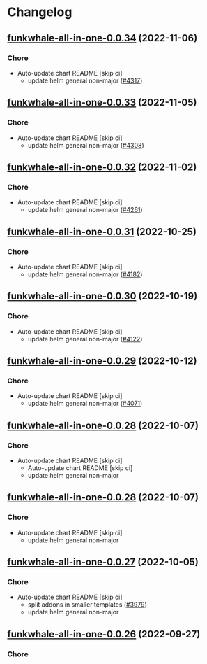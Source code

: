 # Changelog



## [funkwhale-all-in-one-0.0.34](https://github.com/truecharts/charts/compare/funkwhale-all-in-one-0.0.33...funkwhale-all-in-one-0.0.34) (2022-11-06)

### Chore

- Auto-update chart README [skip ci]
  - update helm general non-major ([#4317](https://github.com/truecharts/charts/issues/4317))




## [funkwhale-all-in-one-0.0.33](https://github.com/truecharts/charts/compare/funkwhale-all-in-one-0.0.32...funkwhale-all-in-one-0.0.33) (2022-11-05)

### Chore

- Auto-update chart README [skip ci]
  - update helm general non-major ([#4308](https://github.com/truecharts/charts/issues/4308))




## [funkwhale-all-in-one-0.0.32](https://github.com/truecharts/charts/compare/funkwhale-all-in-one-0.0.31...funkwhale-all-in-one-0.0.32) (2022-11-02)

### Chore

- Auto-update chart README [skip ci]
  - update helm general non-major ([#4261](https://github.com/truecharts/charts/issues/4261))




## [funkwhale-all-in-one-0.0.31](https://github.com/truecharts/charts/compare/funkwhale-all-in-one-0.0.30...funkwhale-all-in-one-0.0.31) (2022-10-25)

### Chore

- Auto-update chart README [skip ci]
  - update helm general non-major ([#4182](https://github.com/truecharts/charts/issues/4182))




## [funkwhale-all-in-one-0.0.30](https://github.com/truecharts/charts/compare/funkwhale-all-in-one-0.0.29...funkwhale-all-in-one-0.0.30) (2022-10-19)

### Chore

- Auto-update chart README [skip ci]
  - update helm general non-major ([#4122](https://github.com/truecharts/charts/issues/4122))




## [funkwhale-all-in-one-0.0.29](https://github.com/truecharts/charts/compare/funkwhale-all-in-one-0.0.28...funkwhale-all-in-one-0.0.29) (2022-10-12)

### Chore

- Auto-update chart README [skip ci]
  - update helm general non-major ([#4071](https://github.com/truecharts/charts/issues/4071))




## [funkwhale-all-in-one-0.0.28](https://github.com/truecharts/charts/compare/funkwhale-all-in-one-0.0.27...funkwhale-all-in-one-0.0.28) (2022-10-07)

### Chore

- Auto-update chart README [skip ci]
  - Auto-update chart README [skip ci]
  - update helm general non-major




## [funkwhale-all-in-one-0.0.28](https://github.com/truecharts/charts/compare/funkwhale-all-in-one-0.0.27...funkwhale-all-in-one-0.0.28) (2022-10-07)

### Chore

- Auto-update chart README [skip ci]
  - update helm general non-major




## [funkwhale-all-in-one-0.0.27](https://github.com/truecharts/charts/compare/funkwhale-all-in-one-0.0.26...funkwhale-all-in-one-0.0.27) (2022-10-05)

### Chore

- Auto-update chart README [skip ci]
  - split addons in smaller templates ([#3979](https://github.com/truecharts/charts/issues/3979))
  - update helm general non-major




## [funkwhale-all-in-one-0.0.26](https://github.com/truecharts/charts/compare/funkwhale-all-in-one-0.0.25...funkwhale-all-in-one-0.0.26) (2022-09-27)

### Chore
